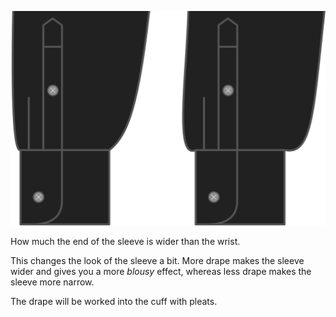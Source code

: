 ![Plisado del puño](cuffdrape.svg)

How much the end of the sleeve is wider than the wrist.

<Note>

This changes the look of the sleeve a bit. 
More drape makes the sleeve wider and gives you a more *blousy* effect, whereas less drape makes the sleeve more narrow.

The drape will be worked into the cuff with pleats.

</Note>
